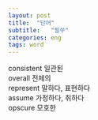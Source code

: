 ```yaml
---
layout: post
title:  "단어"
subtitle:   "필쑤"
categories: eng
tags: word
---
```


consistent 일관된  
overall 전체의  
represent 말하다, 표현하다  
assume 가정하다, 취하다  
opscure 모호한
